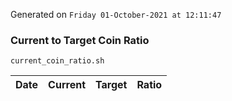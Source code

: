 Generated on `Friday 01-October-2021 at 12:11:47`

### Current to Target Coin Ratio
`current_coin_ratio.sh`

Date|Current|Target|Ratio
---|---|---|---
